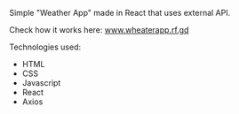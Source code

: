 Simple "Weather App" made in React that uses external API.

Check how it works here: www.wheaterapp.rf.gd

Technologies used:

- HTML
- CSS
- Javascript
- React
- Axios